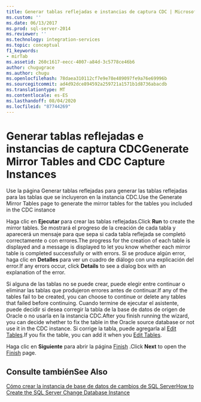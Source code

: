 ```yaml
---
title: Generar tablas reflejadas e instancias de captura CDC | Microsoft Docs
ms.custom: ''
ms.date: 06/13/2017
ms.prod: sql-server-2014
ms.reviewer: ''
ms.technology: integration-services
ms.topic: conceptual
f1_keywords:
- mirTab
ms.assetid: 260c1617-eecc-4007-a84d-3c5778ce46b6
author: chugugrace
ms.author: chugu
ms.openlocfilehash: 78daea310112cf7e9e78e489097fe9a76e69996b
ms.sourcegitcommit: ad4d92dce894592a259721a1571b1d8736abacdb
ms.translationtype: MT
ms.contentlocale: es-ES
ms.lasthandoff: 08/04/2020
ms.locfileid: "87744269"
---
```

# <a name="generate-mirror-tables-and-cdc-capture-instances"></a><span data-ttu-id="ff31a-102">Generar tablas reflejadas e instancias de captura CDC</span><span class="sxs-lookup"><span data-stu-id="ff31a-102">Generate Mirror Tables and CDC Capture Instances</span></span>
  <span data-ttu-id="ff31a-103">Use la página Generar tablas reflejadas para generar las tablas reflejadas para las tablas que se incluyeron en la instancia CDC.</span><span class="sxs-lookup"><span data-stu-id="ff31a-103">Use the Generate Mirror Tables page to generate the mirror tables for the tables you included in the CDC instance</span></span>  
  
 <span data-ttu-id="ff31a-104">Haga clic en **Ejecutar** para crear las tablas reflejadas.</span><span class="sxs-lookup"><span data-stu-id="ff31a-104">Click **Run** to create the mirror tables.</span></span> <span data-ttu-id="ff31a-105">Se mostrará el progreso de la creación de cada tabla y aparecerá un mensaje para que sepa si cada tabla reflejada se completó correctamente o con errores.</span><span class="sxs-lookup"><span data-stu-id="ff31a-105">The progress for the creation of each table is displayed and a message is displayed to let you know whether each mirror table is completed successfully or with errors.</span></span> <span data-ttu-id="ff31a-106">Si se produce algún error, haga clic en **Detalles** para ver un cuadro de diálogo con una explicación del error.</span><span class="sxs-lookup"><span data-stu-id="ff31a-106">If any errors occur, click **Details** to see a dialog box with an explanation of the error.</span></span>  
  
 <span data-ttu-id="ff31a-107">Si alguna de las tablas no se puede crear, puede elegir entre continuar o eliminar las tablas que produjeron errores antes de continuar.</span><span class="sxs-lookup"><span data-stu-id="ff31a-107">If any of the tables fail to be created, you can choose to continue or delete any tables that failed before continuing.</span></span> <span data-ttu-id="ff31a-108">Cuando termine de ejecutar el asistente, puede decidir si desea corregir la tabla de la base de datos de origen de Oracle o no usarla en la instancia CDC.</span><span class="sxs-lookup"><span data-stu-id="ff31a-108">After you finish running the wizard, you can decide whether to fix the table in the Oracle source database or not use it in the CDC instance.</span></span> <span data-ttu-id="ff31a-109">Si corrige la tabla, puede agregarla al [Edit Tables](edit-tables.md).</span><span class="sxs-lookup"><span data-stu-id="ff31a-109">If you fix the table, you can add it when you [Edit Tables](edit-tables.md).</span></span>  
  
 <span data-ttu-id="ff31a-110">Haga clic en **Siguiente** para abrir la página [Finish](finish.md) .</span><span class="sxs-lookup"><span data-stu-id="ff31a-110">Click **Next** to open the [Finish](finish.md) page.</span></span>  
  
## <a name="see-also"></a><span data-ttu-id="ff31a-111">Consulte también</span><span class="sxs-lookup"><span data-stu-id="ff31a-111">See Also</span></span>  
 [<span data-ttu-id="ff31a-112">Cómo crear la instancia de base de datos de cambios de SQL Server</span><span class="sxs-lookup"><span data-stu-id="ff31a-112">How to Create the SQL Server Change Database Instance</span></span>](how-to-create-the-sql-server-change-database-instance.md)  
  
  
